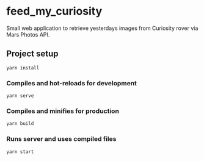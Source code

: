 # feed_my_curiosity

Small web application to retrieve yesterdays images from Curiosity rover via Mars Photos API. 

## Project setup
```
yarn install
```

### Compiles and hot-reloads for development
```
yarn serve
```

### Compiles and minifies for production
```
yarn build
```

### Runs server and uses compiled files
```
yarn start
```

